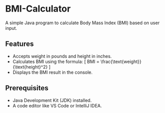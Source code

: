 # BMI-Calculator
A simple Java program to calculate Body Mass Index (BMI) based on user input.

## Features
- Accepts weight in pounds and height in inches.
- Calculates BMI using the formula:
  \[
  BMI = \frac{\text{weight}}{\text{height}^2}
  \]
- Displays the BMI result in the console.

## Prerequisites
- Java Development Kit (JDK) installed.
- A code editor like VS Code or IntelliJ IDEA.

